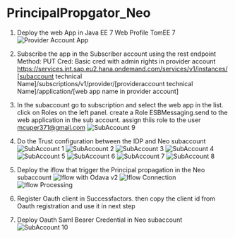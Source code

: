 # PrincipalPropgator_Neo
1) Deploy the web App in Java EE 7 Web Profile TomEE 7
![Provider Account App](https://user-images.githubusercontent.com/17820394/235899797-5fcc5362-5d04-4f7c-9e00-ccc90679f0c2.JPG)

2) Subscribe the app in the Subscriber account using the rest endpoint
Method: PUT
Cred: Basic cred with admin rights in provider account
https://services.int.sap.eu2.hana.ondemand.com/services/v1/instances/[subaccount technical Name]/subscriptions/v1/provider/[provideraccount technical Name]/application/[web app name in provider account]
3) In the subaccount go to subscription and select the web app in the list. click on Roles on the left panel. create a Role ESBMessaging.send to the web application in the sub account. assign thiis role to the user mcuper371@gmail.com
![SubAccount 9](https://user-images.githubusercontent.com/17820394/235899896-2b828b92-4711-4e22-98f0-8c5c2c901a3f.JPG)
4) Do the Trust configuration between the IDP and Neo subaccount
![SubAccount 1](https://user-images.githubusercontent.com/17820394/235900079-a32f80f1-ca7f-48e3-a3f3-31f253e548d0.JPG)
![SubAccount 2](https://user-images.githubusercontent.com/17820394/235900097-9b06f154-21bc-4cb3-8628-c91b04870f56.JPG)
![SubAccount 3](https://user-images.githubusercontent.com/17820394/235900115-72bb0914-0a96-4ec4-abe2-56ea852ecf8c.JPG)
![SubAccount 4](https://user-images.githubusercontent.com/17820394/235900123-386ab58a-dcca-4ec3-9b30-00d466a8350d.JPG)
![SubAccount 5](https://user-images.githubusercontent.com/17820394/235900133-01e2966c-fc27-4545-9fe0-52c7c2bb0b56.JPG)
![SubAccount 6](https://user-images.githubusercontent.com/17820394/235900145-0d1e975e-366d-4afe-9e4b-b73c0df88c5c.JPG)
![SubAccount 7](https://user-images.githubusercontent.com/17820394/235900157-081e9654-5153-4154-a6be-53b10da2df96.JPG)
![SubAccount 8](https://user-images.githubusercontent.com/17820394/235900165-6efc3a7e-7587-44cf-8377-30c78b420f57.JPG)
5) Deploy the iflow that trigger the Principal propagation in the Neo subaccount
![Iflow with Odava v2](https://user-images.githubusercontent.com/17820394/235901144-646346c9-8e4c-4a25-9213-7425dcb1c379.JPG)
![Iflow Connection](https://user-images.githubusercontent.com/17820394/235901159-7e5984a1-bad2-4672-bcb0-9f68911f0767.JPG)
![Iflow Processing](https://user-images.githubusercontent.com/17820394/235901171-e880acd0-f8fc-4b33-a3d7-9553d0825011.JPG)
6) Register Oauth client in Successfactors. then copy the client id from Oauth registration and use it in next step
6) Deploy Oauth Saml Bearer Credential in Neo subaccount
![SubAccount 10](https://user-images.githubusercontent.com/17820394/235901301-ab0f3e84-1365-4771-a985-8a1c05677e37.JPG)

